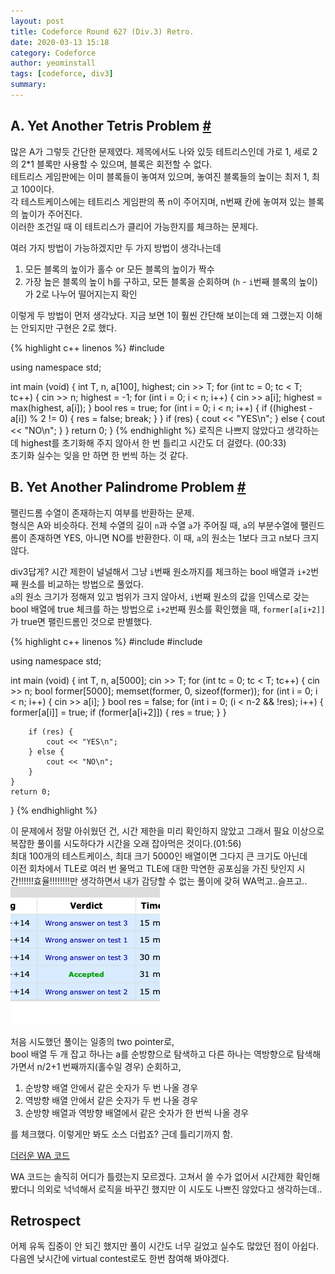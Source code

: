 ```yaml
---
layout: post
title: Codeforce Round 627 (Div.3) Retro.
date: 2020-03-13 15:18
category: Codeforce
author: yeominstall
tags: [codeforce, div3]
summary: 
---
```


## A. Yet Another Tetris Problem [#](https://codeforces.com/contest/1324/problem/A)

많은 A가 그렇듯 간단한 문제였다. 제목에서도 나와 있듯 테트리스인데 가로 1, 세로 2의 2*1 블록만 사용할 수 있으며, 블록은 회전할 수 없다.  
테트리스 게임판에는 이미 블록들이 놓여져 있으며, 놓여진 블록들의 높이는 최저 1, 최고 100이다.  
각 테스트케이스에는 테트리스 게임판의 폭 n이 주어지며, n번째 칸에 놓여져 있는 블록의 높이가 주어진다.  
이러한 조건일 때 이 테트리스가 클리어 가능한지를 체크하는 문제다.

여러 가지 방법이 가능하겠지만 두 가지 방법이 생각나는데
1. 모든 블록의 높이가 홀수 or 모든 블록의 높이가 짝수
2. 가장 높은 블록의 높이 h를 구하고, 모든 블록을 순회하며 (`h` - `i`번째 블록의 높이)가 2로 나누어 떨어지는지 확인

이렇게 두 방법이 먼저 생각났다. 지금 보면 1이 훨씬 간단해 보이는데 왜 그랬는지 이해는 안되지만 구현은 2로 했다.

{% highlight c++ linenos %}
#include <iostream>

using namespace std;

int main (void) {
    int T, n, a[100], highest;
    cin >> T;
    for (int tc = 0; tc < T; tc++) {
        cin >> n;
        highest = -1;
        for (int i = 0; i < n; i++) {
            cin >> a[i];
            highest = max(highest, a[i]);
        }
        bool res = true;
        for (int i = 0; i < n; i++) {
            if ((highest - a[i]) % 2 != 0) {
                res = false;
                break;
            }
        }
        if (res) {
            cout << "YES\n";
        } else {
            cout << "NO\n";
        }
    }
    return 0;
}
{% endhighlight %}
로직은 나쁘지 않았다고 생각하는데 highest를 초기화해 주지 않아서 한 번 틀리고 시간도 더 걸렸다. (00:33)  
초기화 실수는 잊을 만 하면 한 번씩 하는 것 같다.


## B. Yet Another Palindrome Problem [#](https://codeforces.com/contest/1324/problem/B)

팰린드롬 수열이 존재하는지 여부를 반환하는 문제.  
형식은 A와 비슷하다. 전체 수열의 길이 `n`과 수열 `a`가 주어질 때, `a`의 부분수열에 팰린드롬이 존재하면 YES, 아니면 NO를 반환한다.
이 때, `a`의 원소는 1보다 크고 n보다 크지 않다.

div3답게? 시간 제한이 널널해서 그냥 `i`번째 원소까지를 체크하는 bool 배열과 `i+2`번째 원소를 비교하는 방법으로 풀었다.  
`a`의 원소 크기가 정해져 있고 범위가 크지 않아서, `i`번째 원소의 값을 인덱스로 갖는 bool 배열에 true 체크를 하는 방법으로
`i+2`번째 원소를 확인했을 때, `former[a[i+2]]`가 true면 팰린드롬인 것으로 판별했다.

{% highlight c++ linenos %}
#include <iostream>
#include <cstring>

using namespace std;

int main (void) {
    int T, n, a[5000];
    cin >> T;
    for (int tc = 0; tc < T; tc++) {
        cin >> n;
        bool former[5000];
        memset(former, 0, sizeof(former));
        for (int i = 0; i < n; i++) {
            cin >> a[i];
        }
        bool res = false;
        for (int i = 0; (i < n-2 && !res); i++) {
            former[a[i]] = true;
            if (former[a[i+2]]) {
                res = true;
            }
        }
        
        if (res) {
            cout << "YES\n";
        } else {
            cout << "NO\n";
        }
    }
    return 0;
}
{% endhighlight %}

이 문제에서 정말 아쉬웠던 건, 시간 제한을 미리 확인하지 않았고 그래서 필요 이상으로 복잡한 풀이를 시도하다가 시간을 오래 잡아먹은 것이다.(01:56)  
최대 100개의 테스트케이스, 최대 크기 5000인 배열이면 그다지 큰 크기도 아닌데  
이전 회차에서 TLE로 여러 번 물먹고 TLE에 대한 막연한 공포심을 가진 탓인지 시간!!!!!!효율!!!!!!!!만 생각하면서
내가 감당할 수 없는 풀이에 갖혀 WA먹고..슬프고..  
![Wrong Answers](/assets/images/2020-03-13-WA.png)

처음 시도했던 풀이는 일종의 two pointer로,  
bool 배열 두 개 잡고 하나는 a를 순방향으로 탐색하고 다른 하나는 역방향으로 탐색해 가면서 n/2+1 번째까지(홀수일 경우) 순회하고,
1. 순방향 배열 안에서 같은 숫자가 두 번 나올 경우
2. 역방향 배열 안에서 같은 숫자가 두 번 나올 경우
3. 순방향 배열과 역방향 배열에서 같은 숫자가 한 번씩 나올 경우

를 체크했다. 이렇게만 봐도 소스 더럽죠? 근데 틀리기까지 함.

[더러운 WA 코드](https://codeforces.com/contest/1324/submission/73077594)

WA 코드는 솔직히 어디가 틀렸는지 모르겠다. 고쳐서 쓸 수가 없어서 시간제한 확인해 봤더니 의외로 넉넉해서 로직을 바꾸긴 했지만 이 시도도 나쁘진 않았다고 생각하는데..

## Retrospect
어제 유독 집중이 안 되긴 했지만 풀이 시간도 너무 길었고 실수도 많았던 점이 아쉽다.
다음엔 낮시간에 virtual contest로도 한번 참여해 봐야겠다.